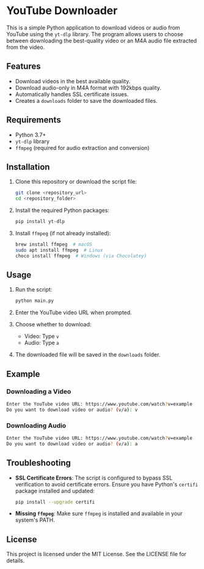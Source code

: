 # YouTube Downloader

This is a simple Python application to download videos or audio from YouTube using the `yt-dlp` library. The program 
allows users to choose between downloading the best-quality video or an M4A audio file extracted from the video.

## Features
- Download videos in the best available quality.
- Download audio-only in M4A format with 192kbps quality.
- Automatically handles SSL certificate issues.
- Creates a `downloads` folder to save the downloaded files.

## Requirements
- Python 3.7+
- `yt-dlp` library
- `ffmpeg` (required for audio extraction and conversion)

## Installation
1. Clone this repository or download the script file:
   ```bash
   git clone <repository_url>
   cd <repository_folder>
   ```

2. Install the required Python packages:
   ```bash
   pip install yt-dlp
   ```

3. Install `ffmpeg` (if not already installed):
   ```bash
   brew install ffmpeg  # macOS
   sudo apt install ffmpeg  # Linux
   choco install ffmpeg  # Windows (via Chocolatey)
   ```

## Usage
1. Run the script:
   ```bash
   python main.py
   ```

2. Enter the YouTube video URL when prompted.

3. Choose whether to download:
   - Video: Type `v`
   - Audio: Type `a`

4. The downloaded file will be saved in the `downloads` folder.

## Example
### Downloading a Video
```bash
Enter the YouTube video URL: https://www.youtube.com/watch?v=example
Do you want to download video or audio? (v/a): v
```

### Downloading Audio
```bash
Enter the YouTube video URL: https://www.youtube.com/watch?v=example
Do you want to download video or audio? (v/a): a
```

## Troubleshooting
- **SSL Certificate Errors**: The script is configured to bypass SSL verification to avoid certificate errors. Ensure you have Python's `certifi` package installed and updated:
  ```bash
  pip install --upgrade certifi
  ```

- **Missing `ffmpeg`**: Make sure `ffmpeg` is installed and available in your system's PATH.

## License
This project is licensed under the MIT License. See the LICENSE file for details.
